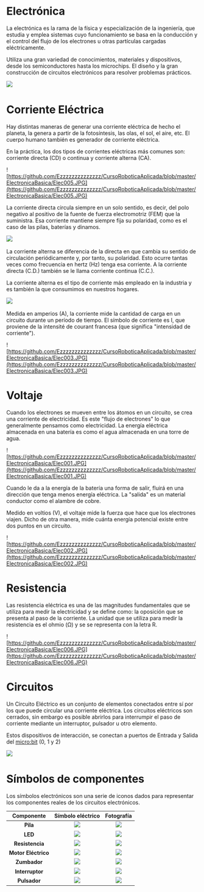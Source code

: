 # Electrónica

La electrónica es la rama de la física y especialización de la ingeniería, que estudia y emplea sistemas cuyo funcionamiento se basa en la conducción y el control del flujo de los electrones u otras partículas cargadas eléctricamente.

Utiliza una gran variedad de conocimientos, materiales y dispositivos, desde los semiconductores hasta los microchips. El diseño y la gran construcción de circuitos electrónicos para resolver problemas prácticos.

![](http://robolution.mx/clases/electronica_basica/electronica_1.png)

# Corriente Eléctrica

Hay distintas maneras de generar una corriente eléctrica de hecho el planeta, la genera a partir de la fotosíntesis, las olas, el sol, el aire, etc. El cuerpo humano también es generador de corriente eléctrica.

En la práctica, los dos tipos de corrientes eléctricas más comunes son: corriente directa (CD) o continua y corriente alterna (CA). 

![https://github.com/Ezzzzzzzzzzzzzz/CursoRoboticaAplicada/blob/master/ElectronicaBasica/Elec005.JPG](https://github.com/Ezzzzzzzzzzzzzz/CursoRoboticaAplicada/blob/master/ElectronicaBasica/Elec005.JPG)

La corriente directa circula siempre en un solo sentido, es decir, del polo negativo al positivo de la fuente de fuerza electromotriz (FEM) que la suministra. Esa corriente mantiene siempre fija su polaridad, como es el caso de las pilas, baterías y dinamos.

![](http://robolution.mx/clases/electronica_basica/electronica_3.jpg)

La corriente alterna se diferencia de la directa en que cambia su sentido de circulación periódicamente y, por tanto, su polaridad. Esto ocurre tantas veces como frecuencia en hertz (Hz) tenga esa corriente. A la corriente directa (C.D.) también se le llama corriente continua (C.C.).

La corriente alterna es el tipo de corriente más empleado en la industria y es también la que consumimos en nuestros hogares.

![](http://robolution.mx/clases/electronica_basica/electronica_2.jpg)

Medida en amperios (A), la corriente mide la cantidad de carga en un circuito durante un período de tiempo. El símbolo de corriente es I, que proviene de la intensité de courant francesa (que significa "intensidad de corriente").

![https://github.com/Ezzzzzzzzzzzzzz/CursoRoboticaAplicada/blob/master/ElectronicaBasica/Elec003.JPG](https://github.com/Ezzzzzzzzzzzzzz/CursoRoboticaAplicada/blob/master/ElectronicaBasica/Elec003.JPG)

# Voltaje
Cuando los electrones se mueven entre los átomos en un circuito, se crea una corriente de electricidad. Es este "flujo de electrones" lo que generalmente pensamos como electricidad. La energía eléctrica almacenada en una batería es como el agua almacenada en una torre de agua.

![https://github.com/Ezzzzzzzzzzzzzz/CursoRoboticaAplicada/blob/master/ElectronicaBasica/Elec001.JPG](https://github.com/Ezzzzzzzzzzzzzz/CursoRoboticaAplicada/blob/master/ElectronicaBasica/Elec001.JPG)

Cuando le da a la energía de la batería una forma de salir, fluirá en una dirección que tenga menos energía eléctrica. La "salida" es un material conductor como el alambre de cobre.

Medido en voltios (V), el voltaje mide la fuerza que hace que los electrones viajen. Dicho de otra manera, mide cuánta energía potencial existe entre dos puntos en un circuito.

![https://github.com/Ezzzzzzzzzzzzzz/CursoRoboticaAplicada/blob/master/ElectronicaBasica/Elec002.JPG](https://github.com/Ezzzzzzzzzzzzzz/CursoRoboticaAplicada/blob/master/ElectronicaBasica/Elec002.JPG)

# Resistencia

Las resistencia eléctrica es una de las magnitudes fundamentales que se utiliza para medir la electricidad y se define como: la oposición que se presenta al paso de la corriente. La unidad que se utiliza para medir la resistencia es el ohmio (Ω) y se se representa con la letra R.

![https://github.com/Ezzzzzzzzzzzzzz/CursoRoboticaAplicada/blob/master/ElectronicaBasica/Elec006.JPG](https://github.com/Ezzzzzzzzzzzzzz/CursoRoboticaAplicada/blob/master/ElectronicaBasica/Elec006.JPG)



# Circuitos  

Un Circuito Eléctrico es un conjunto de elementos conectados entre sí por los que puede circular una corriente eléctrica. Los circuitos eléctricos son cerrados, sin embargo es posible abrirlos para interrumpir el paso de corriente mediante un interruptor, pulsador u otro elemento.

Estos dispositivos de interacción, se conectan a puertos de Entrada y Salida del  [micro:bit](https://microbit.org/es/guide/features/)  (0, 1 y 2)

![](http://robolution.mx/clases/electronica_basica/electronica_4.jpg)

# Símbolos de componentes

Los símbolos electrónicos son una serie de iconos dados para representar los componentes reales de los circuitos electrónicos.


| **Componente** | **Símbolo eléctrico** | **Fotografía** |
| :--------------: | :-------------------: | :-----------: |
| **Pila** | ![](https://external-content.duckduckgo.com/iu/?u=https%3A%2F%2Ftse2.mm.bing.net%2Fth%3Fid%3DOIP.mtqhy0ohCxMbJFxh1irBjgAAAA%26pid%3DApi&f=1) |![](http://robolution.mx/clases/electronica_basica/electronica_f1.jpg)
| **LED** | ![](https://external-content.duckduckgo.com/iu/?u=http%3A%2F%2Fwww.clipartbest.com%2Fcliparts%2F9cR%2Fb8x%2F9cRb8xdoi.jpg&f=1&nofb=1) | ![](https://external-content.duckduckgo.com/iu/?u=https%3A%2F%2Ftse4.mm.bing.net%2Fth%3Fid%3DOIP.0EG2Hg7bS3dIsUrvbg53NwAAAA%26pid%3DApi&f=1)
| **Resistencia** | ![](https://external-content.duckduckgo.com/iu/?u=https%3A%2F%2Ftse4.mm.bing.net%2Fth%3Fid%3DOIP.WkGYR5pFQULCVf5vAOQ3lQHaCw%26pid%3DApi&f=1) |![](https://external-content.duckduckgo.com/iu/?u=https%3A%2F%2Ftse4.mm.bing.net%2Fth%3Fid%3DOIP.tOQnfkqxU9A7UuTMCRtVfQAAAA%26pid%3DApi&f=1)
| **Motor Eléctrico** | ![](https://external-content.duckduckgo.com/iu/?u=https%3A%2F%2Ftse2.mm.bing.net%2Fth%3Fid%3DOIP.jUHVYYBEPdBRVbN8A0LYMwHaFj%26pid%3DApi&f=1) |![](http://robolution.mx/clases/electronica_basica/electronica_f4.jpg)
| **Zumbador** | ![](https://external-content.duckduckgo.com/iu/?u=https%3A%2F%2Ftse1.mm.bing.net%2Fth%3Fid%3DOIP.e_g4kTdRZhA7TYAYdmFvCQAAAA%26pid%3DApi&f=1) |![](http://robolution.mx/clases/electronica_basica/electronica_f5.jpg)
| **Interruptor** | ![](https://external-content.duckduckgo.com/iu/?u=https%3A%2F%2Ftse1.mm.bing.net%2Fth%3Fid%3DOIP.-UaCI3wxGyFxYbrUvD20EwHaDJ%26pid%3DApi&f=1)  |![](http://robolution.mx/clases/electronica_basica/electronica_f6.jpg)
| **Pulsador** |  ![](https://external-content.duckduckgo.com/iu/?u=https%3A%2F%2Ftse1.mm.bing.net%2Fth%3Fid%3DOIP.g1OWvcymBQNCXQ51fKmZKAAAAA%26pid%3DApi&f=1)  |![](http://robolution.mx/clases/electronica_basica/electronica_f7.jpg)|
<!--stackedit_data:
eyJoaXN0b3J5IjpbLTM5NTI3NTI0NSw0NTYwNzU2OTMsLTc0Nz
E1NTIxOSwtMjA5ODg5NTc5OSwzNzI4MDIxMDVdfQ==
-->